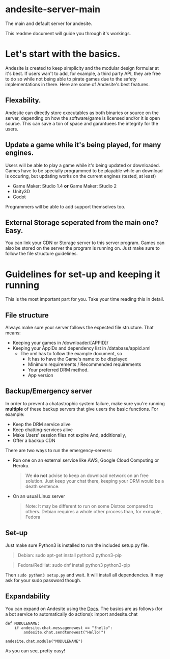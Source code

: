 
# andesite-server-main
The main and default server for andesite.

This readme document will guide you through it's workings.

# Let's start with the basics.

Andesite is created to keep simplicity and the modular design formular at it's best. If users wan't to add, for example, a third party API, they are free to do so while not being able to pirate games due to the safety implementations in there. Here are some of Andesite's best features.

## Flexability.

Andesite can directly store executables as both binaries or source on the server, depending on how the software/game is licensed and/or it is open source. This can save a ton of space and garantuees the integrity for the users.

## Update a game while it's being played, for many engines.

Users will be able to play a game while it's being updated or downloaded. Games have to be specially programmed to be playable while an download is occuring, but updating works on the current engines (tested, at least)

 - Game Maker: Studio 1.4 **or** Game Maker: Studio 2
 - Unity3D
 - Godot

Programmers will be able to add support themselves too. 

## External Storage seperated from the main one? Easy.

You can link your CDN or Storage server to this server program. Games can also be stored on the server the program is running on. Just make sure to follow the file structure guidelines.

# Guidelines for set-up and keeping it running
This is the most important part for you. Take your time reading this in detail.

## File structure

Always make sure your server follows the expected file structure. That means:

- Keeping your games in /downloader/[APPID]/
- Keeping your AppIDs and dependency list in /database/appid.xml
	- The xml has to follow the example document, so
		- It has to have the Game's name to be displayed
		- Minimum requirements / Recommended requirements
		- Your preferred DRM method.
		- App version


## Backup/Emergency server

In order to prevent a chatastrophic system failure, make sure you're running **multiple** of these backup servers that give users the basic functions. For example:

- Keep the DRM service alive
- Keep chatting-services alive
- Make Users' session files not expire
And, additionally, 
- Offer a backup CDN

There are two ways to run the emergency-servers:

- Run one on an external service like AWS, Google Cloud Computing or Heroku.
	> We **do not** advise to keep an download network on an free solution. Just keep your chat there, keeping your DRM would be a death sentence.

- On an usual Linux server
	> Note: It may be different to run on some Distros compared to others. Debian requires a whole other process than, for exmaple, Fedora

## Set-up

Just make sure Python3 is installed to run the included setup.py file.

>Debian: sudo apt-get install python3 python3-pip

>Fedora/RedHat: sudo dnf install python3 python3-pip

Then `sudo python3 setup.py` and wait. It will install all dependencies. It may ask for your sudo password though.

## Expandability
You can expand on Andesite using the [Docs](https://google.com).
The basics are as follows (for a bot service to automatically do actions):
import andesite.chat

    def MODULENAME:
    	if andesite.chat.messagenewest == "!hello":
    		andesite.chat.sendtonewest("Hello!")
    
    andesite.chat.module("MODULENAME")

As you can see, pretty easy!


